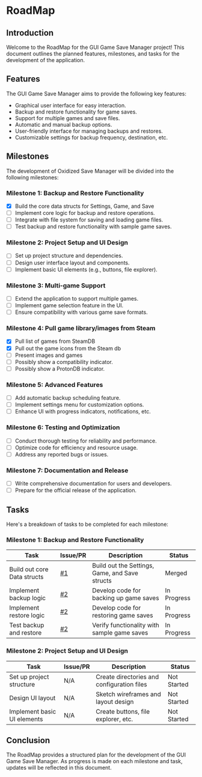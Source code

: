 # RoadMap

## Introduction
Welcome to the RoadMap for the GUI Game Save Manager project! This document outlines the planned features, milestones, and tasks for the development of the application.

## Features
The GUI Game Save Manager aims to provide the following key features:

- Graphical user interface for easy interaction.
- Backup and restore functionality for game saves.
- Support for multiple games and save files.
- Automatic and manual backup options.
- User-friendly interface for managing backups and restores.
- Customizable settings for backup frequency, destination, etc.

## Milestones
The development of Oxidized Save Manager will be divided into the following milestones:


### Milestone 1: Backup and Restore Functionality
- [x] Build the core data structs for Settings, Game, and Save
- [ ] Implement core logic for backup and restore operations.
- [ ] Integrate with file system for saving and loading game files.
- [ ] Test backup and restore functionality with sample game saves.

### Milestone 2: Project Setup and UI Design
- [ ] Set up project structure and dependencies.
- [ ] Design user interface layout and components.
- [ ] Implement basic UI elements (e.g., buttons, file explorer).

### Milestone 3: Multi-game Support
- [ ] Extend the application to support multiple games.
- [ ] Implement game selection feature in the UI.
- [ ] Ensure compatibility with various game save formats.

### Milestone 4: Pull game library/images from Steam
- [X] Pull list of games from SteamDB
- [X] Pull out the game icons from the Steam db
- [ ] Present images and games
- [ ] Possibly show a compatibility indicator.
- [ ] Possibly show a ProtonDB indicator.

### Milestone 5: Advanced Features
- [ ] Add automatic backup scheduling feature.
- [ ] Implement settings menu for customization options.
- [ ] Enhance UI with progress indicators, notifications, etc.

### Milestone 6: Testing and Optimization
- [ ] Conduct thorough testing for reliability and performance.
- [ ] Optimize code for efficiency and resource usage.
- [ ] Address any reported bugs or issues.

### Milestone 7: Documentation and Release
- [ ] Write comprehensive documentation for users and developers.
- [ ] Prepare for the official release of the application.

## Tasks
Here's a breakdown of tasks to be completed for each milestone:

### Milestone 1: Backup and Restore Functionality
| Task                              | Issue/PR |         Description                           | Status      |
|-----------------------------------|----------|-----------------------------------------------|-------------|
| Build out core Data structs       | [#1](https://github.com/HirschBerge/oxidized_saves/pull/1)| Build out the Settings, Game, and Save structs| Merged     |
| Implement backup logic            | [#2](https://github.com/HirschBerge/oxidized_saves/pull/2)     | Develop code for backing up game saves        | In Progress |
| Implement restore logic           | [#2](https://github.com/HirschBerge/oxidized_saves/pull/2) | Develop code for restoring game saves         | In Progress |
| Test backup and restore           | [#2](https://github.com/HirschBerge/oxidized_saves/pull/2) | Verify functionality with sample game saves   | In Progress |

### Milestone 2: Project Setup and UI Design
| Task                              | Issue/PR          | Description                          | Status      |
|-----------------------------------|------|---------------------------------------------------|-------------|
| Set up project structure          |  N/A | Create directories and configuration files        | Not Started |
| Design UI layout                  |  N/A | Sketch wireframes and layout design               | Not Started |
| Implement basic UI elements       |  N/A | Create buttons, file explorer, etc.               | Not Started |

<!-- Add more tasks for subsequent milestones -->

## Conclusion
The RoadMap provides a structured plan for the development of the GUI Game Save Manager. As progress is made on each milestone and task, updates will be reflected in this document.

